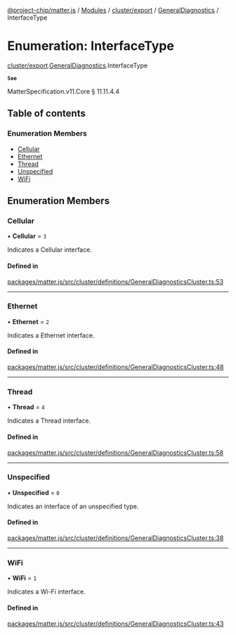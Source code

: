 [@project-chip/matter.js](../README.md) / [Modules](../modules.md) / [cluster/export](../modules/cluster_export.md) / [GeneralDiagnostics](../modules/cluster_export.GeneralDiagnostics.md) / InterfaceType

# Enumeration: InterfaceType

[cluster/export](../modules/cluster_export.md).[GeneralDiagnostics](../modules/cluster_export.GeneralDiagnostics.md).InterfaceType

**`See`**

MatterSpecification.v11.Core § 11.11.4.4

## Table of contents

### Enumeration Members

- [Cellular](cluster_export.GeneralDiagnostics.InterfaceType.md#cellular)
- [Ethernet](cluster_export.GeneralDiagnostics.InterfaceType.md#ethernet)
- [Thread](cluster_export.GeneralDiagnostics.InterfaceType.md#thread)
- [Unspecified](cluster_export.GeneralDiagnostics.InterfaceType.md#unspecified)
- [WiFi](cluster_export.GeneralDiagnostics.InterfaceType.md#wifi)

## Enumeration Members

### Cellular

• **Cellular** = ``3``

Indicates a Cellular interface.

#### Defined in

[packages/matter.js/src/cluster/definitions/GeneralDiagnosticsCluster.ts:53](https://github.com/project-chip/matter.js/blob/904d0c9b952b91f28a21803759c5e5c66ee4d272/packages/matter.js/src/cluster/definitions/GeneralDiagnosticsCluster.ts#L53)

___

### Ethernet

• **Ethernet** = ``2``

Indicates a Ethernet interface.

#### Defined in

[packages/matter.js/src/cluster/definitions/GeneralDiagnosticsCluster.ts:48](https://github.com/project-chip/matter.js/blob/904d0c9b952b91f28a21803759c5e5c66ee4d272/packages/matter.js/src/cluster/definitions/GeneralDiagnosticsCluster.ts#L48)

___

### Thread

• **Thread** = ``4``

Indicates a Thread interface.

#### Defined in

[packages/matter.js/src/cluster/definitions/GeneralDiagnosticsCluster.ts:58](https://github.com/project-chip/matter.js/blob/904d0c9b952b91f28a21803759c5e5c66ee4d272/packages/matter.js/src/cluster/definitions/GeneralDiagnosticsCluster.ts#L58)

___

### Unspecified

• **Unspecified** = ``0``

Indicates an interface of an unspecified type.

#### Defined in

[packages/matter.js/src/cluster/definitions/GeneralDiagnosticsCluster.ts:38](https://github.com/project-chip/matter.js/blob/904d0c9b952b91f28a21803759c5e5c66ee4d272/packages/matter.js/src/cluster/definitions/GeneralDiagnosticsCluster.ts#L38)

___

### WiFi

• **WiFi** = ``1``

Indicates a Wi-Fi interface.

#### Defined in

[packages/matter.js/src/cluster/definitions/GeneralDiagnosticsCluster.ts:43](https://github.com/project-chip/matter.js/blob/904d0c9b952b91f28a21803759c5e5c66ee4d272/packages/matter.js/src/cluster/definitions/GeneralDiagnosticsCluster.ts#L43)
